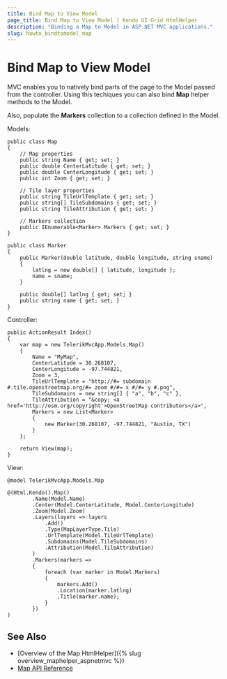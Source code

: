 ```yaml
---
title: Bind Map to View Model
page_title: Bind Map to View Model | Kendo UI Grid HtmlHelper
description: "Binding a Map to Model in ASP.NET MVC applications."
slug: howto_bindtomodel_map
---
```


# Bind Map to View Model

MVC enables you to natively bind parts of the page to the Model passed from the controller. Using this techiques you can also bind **Map** helper methods to the Model.

Also, populate the **Markers** collection to a collection defined in the Model.

Models:

```Map
public class Map
{
    // Map properties
    public string Name { get; set; }
    public double CenterLatitude { get; set; }
    public double CenterLongitude { get; set; }
    public int Zoom { get; set; }

    // Tile layer properties
    public string TileUrlTemplate { get; set; }
    public string[] TileSubdomains { get; set; }
    public string TileAttribution { get; set; }

    // Markers collection
    public IEnumerable<Marker> Markers { get; set; }
}
```
```Marker
public class Marker
{
    public Marker(double latitude, double longitude, string sname)
    {
        latlng = new double[] { latitude, longitude };
        name = sname;
    }

    public double[] latlng { get; set; }
    public string name { get; set; }
}
```

Controller:

```
public ActionResult Index()
{
    var map = new TelerikMvcApp.Models.Map()
    {
        Name = "MyMap",
        CenterLatitude = 30.268107,
        CenterLongitude = -97.744821,
        Zoom = 3,
        TileUrlTemplate = "http://#= subdomain #.tile.openstreetmap.org/#= zoom #/#= x #/#= y #.png",
        TileSubdomains = new string[] { "a", "b", "c" },
        TileAttribution = "&copy; <a href='http://osm.org/copyright'>OpenStreetMap contributors</a>",
        Markers = new List<Marker>
        {
            new Marker(30.268107, -97.744821, "Austin, TX")
        }
    };

    return View(map);
}
```

View:

```
@model TelerikMvcApp.Models.Map

@(Html.Kendo().Map()
        .Name(Model.Name)
        .Center(Model.CenterLatitude, Model.CenterLongitude)
        .Zoom(Model.Zoom)
        .Layers(layers => layers
            .Add()
            .Type(MapLayerType.Tile)
            .UrlTemplate(Model.TileUrlTemplate)
            .Subdomains(Model.TileSubdomains)
            .Attribution(Model.TileAttribution)
        )
        .Markers(markers =>
        {
            foreach (var marker in Model.Markers)
            {
                markers.Add()
                .Location(marker.latlng)
                .Title(marker.name);
            }
        })
)
```

## See Also

* [Overview of the Map HtmlHelper]({% slug overview_maphelper_aspnetmvc %})
* [Map API Reference](http://docs.telerik.com/aspnet-mvc/api/Kendo.Mvc.UI.Fluent/MapBuilder)
